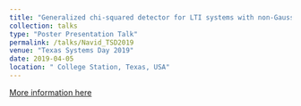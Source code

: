 ```yaml
---
title: "Generalized chi-squared detector for LTI systems with non-Gaussian noise"
collection: talks
type: "Poster Presentation Talk"
permalink: /talks/Navid_TSD2019
venue: "Texas Systems Day 2019"
date: 2019-04-05
location: " College Station, Texas, USA"
---
```


[More information here](https://scr.tamu.edu/?page_id=718)
